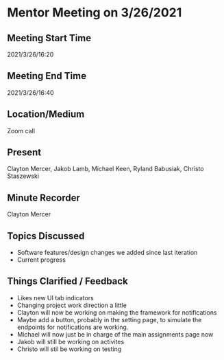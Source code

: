 # Mentor Meeting on 3/26/2021

## Meeting Start Time

2021/3/26/16:20

## Meeting End Time

2021/3/26/16:40

## Location/Medium

Zoom call

## Present

Clayton Mercer, Jakob Lamb, Michael Keen, Ryland Babusiak, Christo Staszewski

## Minute Recorder

Clayton Mercer

## Topics Discussed
- Software features/design changes we added since last iteration
- Current progress

## Things Clarified / Feedback

- Likes new UI tab indicators
- Changing project work direction a little
 - Clayton will now be working on making the framework for notifications
  - Maybe add a button, probably in the setting page, to simulate the endpoints for notifications are working. 
 - Michael will now just be in charge of the main assignments page now
 - Jakob will still be working on activites
 - Christo will stil be working on testing 
